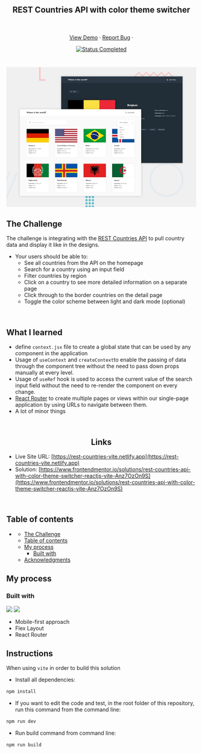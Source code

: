 <div id="top"></div>

<div align="center">
  <h2 align="center">REST Countries API with color theme switcher</h2>
  <p align="center">
    <br />
    <br />
    <a href="https://rest-countries-vite.netlify.app" target="_blank">View Demo</a>
    ·
    <a href="https://github.com/mahdipratama/REST-countries" target="_blank">Report Bug</a>
    ·
  </p>
</div>

<!-- Bagdes -->
<div align="center">
  <!-- Profile -->

  <!-- Status -->
  <a href="#">
    <img src="https://img.shields.io/badge/Status-Completed-brightgreen?style=for-the-badge" alt="Status Completed">
  </a>

</div>

#

<div align="center">

![](./src/assets/desktop-preview.jpg)

</div>

## The Challenge

The challenge is integrating with the <a href='https://restcountries.com/' target=_blank>REST Countries API</a> to pull country data and display it like in the designs.

- Your users should be able to:
  - See all countries from the API on the homepage
  - Search for a country using an input field
  - Filter countries by region
  - Click on a country to see more detailed information on a separate page
  - Click through to the border countries on the detail page
  - Toggle the color scheme between light and dark mode (optional)

<br>

## **What I learned**

* define `context.jsx` file to create a global state that can be used by any component in the application
* Usage of `useContext` and `createContext`to enable the passing of data through the component tree without the need to pass down props manually at every level.
* Usage of `useRef` hook is used to access the current value of the search input field without the need to re-render the component on every change.
* <a href="https://reactrouter.com/en/main" target="_blank">React Router</a> to create multiple pages or views within our single-page application by using URLs to navigate between them.
* A lot of minor things

<br>

<h2 align="center">Links</h2>

- Live Site URL: [https://rest-countries-vite.netlify.app](https://rest-countries-vite.netlify.app)
- Solution: [https://www.frontendmentor.io/solutions/rest-countries-api-with-color-theme-switcher-reactjs-vite-Anz7OzOn9S](https://www.frontendmentor.io/solutions/rest-countries-api-with-color-theme-switcher-reactjs-vite-Anz7OzOn9S)

<br>

## Table of contents

- [](#)
  - [The Challenge](#the-challenge)
  - [Table of contents](#table-of-contents)
  - [My process](#my-process)
    - [Built with](#built-with)
  - [Acknowledgments](#acknowledgments)

## My process

### Built with
<!-- Bagdes -->

![](https://img.shields.io/badge/-ReactJs-61DAFB?logo=react&logoColor=white&style=for-the-badge)
![](https://img.shields.io/badge/CSS3-1572B6?style=for-the-badge&logo=css3&logoColor=white)

- Mobile-first approach
- Flex Layout
- React Router

## Instructions

When using `vite` in order to build this solution

- Install all dependencies:

```bash
npm install
```

- If you want to edit the code and test, in the root folder of this repository, run this command from the command line:

```bash
npm run dev
```


- Run build command from command line:

```bash
npm run build
```
